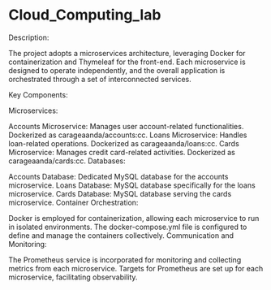 # Cloud_Computing_lab

Description:

The project adopts a microservices architecture, leveraging Docker for containerization and Thymeleaf for the front-end. Each microservice is designed to operate independently, and the overall application is orchestrated through a set of interconnected services.

Key Components:

Microservices:

Accounts Microservice: Manages user account-related functionalities. Dockerized as carageaanda/accounts:cc.
Loans Microservice: Handles loan-related operations. Dockerized as carageaanda/loans:cc.
Cards Microservice: Manages credit card-related activities. Dockerized as carageaanda/cards:cc.
Databases:

Accounts Database: Dedicated MySQL database for the accounts microservice.
Loans Database: MySQL database specifically for the loans microservice.
Cards Database: MySQL database serving the cards microservice.
Container Orchestration:

Docker is employed for containerization, allowing each microservice to run in isolated environments. The docker-compose.yml file is configured to define and manage the containers collectively.
Communication and Monitoring:

The Prometheus service is incorporated for monitoring and collecting metrics from each microservice. Targets for Prometheus are set up for each microservice, facilitating observability.
